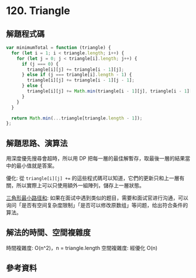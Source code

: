 # 120. Triangle

## 解題程式碼

```javascript
var minimumTotal = function (triangle) {
  for (let i = 1; i < triangle.length; i++) {
    for (let j = 0; j < triangle[i].length; j++) {
      if (j === 0) {
        triangle[i][j] += triangle[i - 1][j];
      } else if (j === triangle[i].length - 1) {
        triangle[i][j] += triangle[i - 1][j - 1];
      } else {
        triangle[i][j] += Math.min(triangle[i - 1][j], triangle[i - 1][j - 1]);
      }
    }
  }

  return Math.min(...triangle[triangle.length - 1]);
};
```

## 解題思路、演算法

用深度優先搜尋會超時，所以用 DP 把每一層的最佳解暫存，取最後一層的結果當中的最小值就是答案。

優化: 從 `triangle[i][j] +=` 的這些程式碼可以知道，它們的更新只和上一層有關，所以實際上可以只使用額外一組陣列，儲存上一層狀態。

[三角形最小路径和](https://leetcode.cn/problems/triangle/solutions/329143/san-jiao-xing-zui-xiao-lu-jing-he-by-leetcode-solu/): 如果在面试中遇到类似的题目，需要和面试官进行沟通，可以询问「是否有空间复杂度限制」「是否可以修改原数组」等问题，给出符合条件的算法。

## 解法的時間、空間複雜度

時間複雜度: O(n^2)，n = triangle.length
空間複雜度: 經優化 O(n)

## 參考資料
